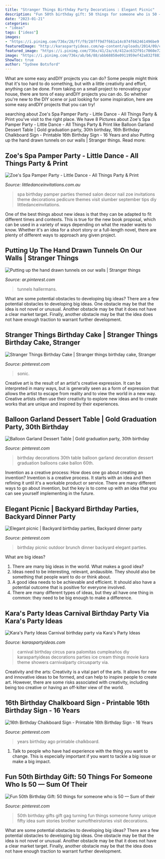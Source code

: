 ```yaml
---
title: "Stranger Things Birthday Party Decorations : Elegant Picnic"
description: "Fun 50th birthday gift: 50 things for someone who is 50 — sum of their"
date: "2023-01-21"
categories:
- "ideas"
tags: ["ideas"]
images:
- "https://i.pinimg.com/736x/28/ff/f9/28fff9d7f661a14c074f662461496be9.jpg"
featuredImage: "http://karaspartyideas.com/wp-content/uploads/2014/09/carnival31.jpeg"
featured_image: "https://i.pinimg.com/736x/41/2a/c6/412ac632f91c7060e72f4edf26a9f62a.jpg"
image: "https://i.pinimg.com/736x/ab/b6/88/abb68858e0911959ef42a832f883207e.jpg"
ShowToc: true
author: "Sydnee Botsford"
---
```



What are some easy andDIY projects you can do?
Some people might think that it's too hard to do something, but with a little creativity and effort, anything can be done. From taking on a small project to renovating your house, there are tons of easy andDIY projects you can do. So whether you're new to the DIY scene or just looking for some inspiration, here are some easy andDIY projects that you can try!

	

		
searching about Zoe&#039;s Spa Pamper Party - Little Dance - All Things Party &amp; Print you've visit to the right place. We have 8 Pictures about Zoe&#039;s Spa Pamper Party - Little Dance - All Things Party &amp; Print like Balloon Garland Dessert Table | Gold graduation party, 30th birthday, 16th Birthday Chalkboard Sign - Printable 16th Birthday Sign - 16 Years and also Putting up the hand drawn tunnels on our walls | Stranger things. Read more:
		
    
## Zoe&#039;s Spa Pamper Party - Little Dance - All Things Party &amp; Print

<img loading=lazy src="http://cdn3.bigcommerce.com/s-zzx0lnhv/product_images/uploaded_images/b7e06409-2eff-4090-a9ae-ddf19e80a18b.jpg" onerror="this.onerror=null;this.src='https://tse3.mm.bing.net/th?id=OIP.cF3oh0RCpVmfNpn_cNrGYwAAAA&amp;pid=15.1';" alt="Zoe&#039;s Spa Pamper Party - Little Dance - All Things Party &amp; Print">

_Source: littledanceinvitations.com.au_

>spa birthday pamper parties themed salon decor nail zoe invitations theme decorations pedicure themes visit slumber september tips diy littledanceinvitations. 

	

One of the best things about new ideas is that they can be adapted to fit different times and contexts. This is true for the new book proposal, which can be used in a variety of ways depending on what the reader wants to know. Whether it's an idea for a short story or a full-length novel, there are plenty of different ways to approach any given project.

    
## Putting Up The Hand Drawn Tunnels On Our Walls | Stranger Things

<img loading=lazy src="https://i.pinimg.com/736x/ab/b6/88/abb68858e0911959ef42a832f883207e.jpg" onerror="this.onerror=null;this.src='https://tse4.mm.bing.net/th?id=OIP.cECZZWHRx0WjhUQY_5LpRgHaFj&amp;pid=15.1';" alt="Putting up the hand drawn tunnels on our walls | Stranger things">

_Source: ar.pinterest.com_

>tunnels hallermans. 

	

What are some potential obstacles to developing big ideas?
There are a few potential obstacles to developing big ideas. One obstacle may be that the idea is not novel or unusual. Another obstacle may be that it does not have a clear market target. Finally, another obstacle may be that the idea does not have enough traction to warrant further development.

    
## Stranger Things Birthday Cake | Stranger Things Birthday Cake, Stranger

<img loading=lazy src="https://i.pinimg.com/736x/3c/53/ae/3c53ae43fec251b8740118a75228b4ac.jpg" onerror="this.onerror=null;this.src='https://tse1.mm.bing.net/th?id=OIP.GRcvJtPDl5Ts9FQvy56WJQHaNK&amp;pid=15.1';" alt="Stranger Things Birthday Cake | Stranger things birthday cake, Stranger">

_Source: pinterest.com_

>sonic. 

	

Creative art is the result of an artist's creative expression. It can be interpreted in many ways, but is generally seen as a form of expression that allows the artist to escape from reality and to view the world in a new way. Creative artists often use their creativity to explore new ideas and to create works that are unique and inspired by their experiences.

    
## Balloon Garland Dessert Table | Gold Graduation Party, 30th Birthday

<img loading=lazy src="https://i.pinimg.com/736x/f9/44/51/f94451922494393bd05109e70797d19b.jpg" onerror="this.onerror=null;this.src='https://tse4.mm.bing.net/th?id=OIP.gcxc12V1IH5Ogud6Mu9FuQHaJ3&amp;pid=15.1';" alt="Balloon Garland Dessert Table | Gold graduation party, 30th birthday">

_Source: pinterest.com_

>birthday decorations 30th table balloon garland decoration dessert graduation balloons cake ballon 60th. 

	

Invention as a creative process: How does one go about creating an invention?
Invention is a creative process. It starts with an idea and then refining it until it's a workable product or service. There are many different ways to go about invention, but the key is to come up with an idea that you can see yourself implementing in the future.

    
## Elegant Picnic | Backyard Birthday Parties, Backyard Dinner Party

<img loading=lazy src="https://i.pinimg.com/736x/28/ff/f9/28fff9d7f661a14c074f662461496be9.jpg" onerror="this.onerror=null;this.src='https://tse2.mm.bing.net/th?id=OIP.QbJBhAPg8yspL5eOg8EiogHaJ3&amp;pid=15.1';" alt="Elegant picnic | Backyard birthday parties, Backyard dinner party">

_Source: pinterest.com_

>birthday picnic outdoor brunch dinner backyard elegant parties. 

	

What are big ideas?
1. There are many big ideas in the world. What makes a good idea?
2. Ideas need to be interesting, relevant, andausible. They should also be something that people want to do or think about.
3. A good idea needs to be achievable and efficient. It should also have a potential outcome that is positive for everyone involved.
4. There are many different types of ideas, but they all have one thing in common: they need to be big enough to make a difference.

    
## Kara&#039;s Party Ideas Carnival Birthday Party Via Kara&#039;s Party Ideas

<img loading=lazy src="http://karaspartyideas.com/wp-content/uploads/2014/09/carnival31.jpeg" onerror="this.onerror=null;this.src='https://tse1.mm.bing.net/th?id=OIP.8xzbjnG6jHBIDKSrouxX5gHaLH&amp;pid=15.1';" alt="Kara&#039;s Party Ideas Carnival birthday party via Kara&#039;s Party Ideas">

_Source: karaspartyideas.com_

>carnival birthday circus para palomitas cumpleaños diy karaspartyideas decorations parties ice cream things movie kara theme showers carnivalparty circusparty via. 

	

Creativity and the arts:
Creativity is a vital part of the arts. It allows for new and innovative ideas to be formed, and can help to inspire people to create art. However, there are some risks associated with creativity, including being too creative or having an off-kilter view of the world.

    
## 16th Birthday Chalkboard Sign - Printable 16th Birthday Sign - 16 Years

<img loading=lazy src="https://i.pinimg.com/736x/41/2a/c6/412ac632f91c7060e72f4edf26a9f62a.jpg" onerror="this.onerror=null;this.src='https://tse4.mm.bing.net/th?id=OIP.15v4_WytS84WKbKe3Q8jZAHaJQ&amp;pid=15.1';" alt="16th Birthday Chalkboard Sign - Printable 16th Birthday Sign - 16 Years">

_Source: pinterest.com_

>years birthday ago printable chalkboard. 

	

1. Talk to people who have had experience with the thing you want to change. This is especially important if you want to tackle a big issue or make a big impact.

    
## Fun 50th Birthday Gift: 50 Things For Someone Who Is 50 — Sum Of Their

<img loading=lazy src="https://i.pinimg.com/736x/c1/b9/f2/c1b9f20bee15f6c6709123b8fc13067a.jpg" onerror="this.onerror=null;this.src='https://tse2.mm.bing.net/th?id=OIP.hYcnx8vI-rS-QooPo7ngPwHaLH&amp;pid=15.1';" alt="Fun 50th Birthday Gift: 50 things for someone who is 50 — Sum of their">

_Source: pinterest.com_

>50th birthday gifts gift gag turning fun things someone funny unique fifty idea sum stories brother sumoftheirstories visit decorations. 

	

What are some potential obstacles to developing big ideas?
There are a few potential obstacles to developing big ideas. One obstacle may be that the idea is not novel or unusual. Another obstacle may be that it does not have a clear market target. Finally, another obstacle may be that the idea does not have enough traction to warrant further development.

